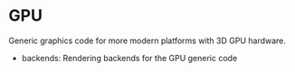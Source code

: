 # GPU

Generic graphics code for more modern platforms with 3D GPU hardware.

* backends: Rendering backends for the GPU generic code
